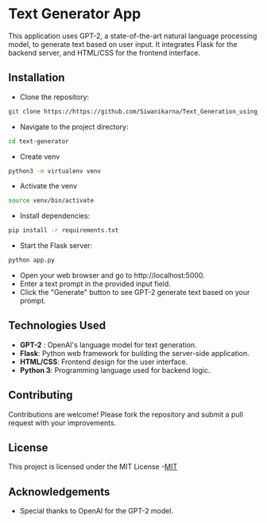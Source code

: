 # Text Generator App
This application uses GPT-2, a state-of-the-art natural language processing model, to generate text based on user input. It integrates Flask for the backend server, and HTML/CSS for the frontend interface.
## Installation

* Clone the repository:
```bash
git clone https://https://github.com/Siwanikarna/Text_Generation_using_GPT-2.git

```
* Navigate to the project directory:
```bash
cd text-generator
```
* Create venv
```bash
python3 -m virtualenv venv 
```
* Activate the venv
```bash
source venv/bin/activate
```
* Install dependencies:
```bash
pip install -r requirements.txt
```
* Start the Flask server:
```bash
python app.py
```
* Open your web browser and go to http://localhost:5000.
* Enter a text prompt in the provided input field.
* Click the "Generate" button to see GPT-2 generate text based on your prompt.
## Technologies Used

* **GPT-2** : OpenAI's language model for text generation.
* **Flask**: Python web framework for building the server-side application.
* **HTML/CSS**: Frontend design for the user interface.
* **Python 3**: Programming language used for backend logic.


## Contributing

Contributions are welcome! Please fork the repository and submit a pull request with your improvements.


## License

This project is licensed under the MIT License -[MIT](https://choosealicense.com/licenses/mit/)


## Acknowledgements

* Special thanks to OpenAI for the GPT-2 model.

